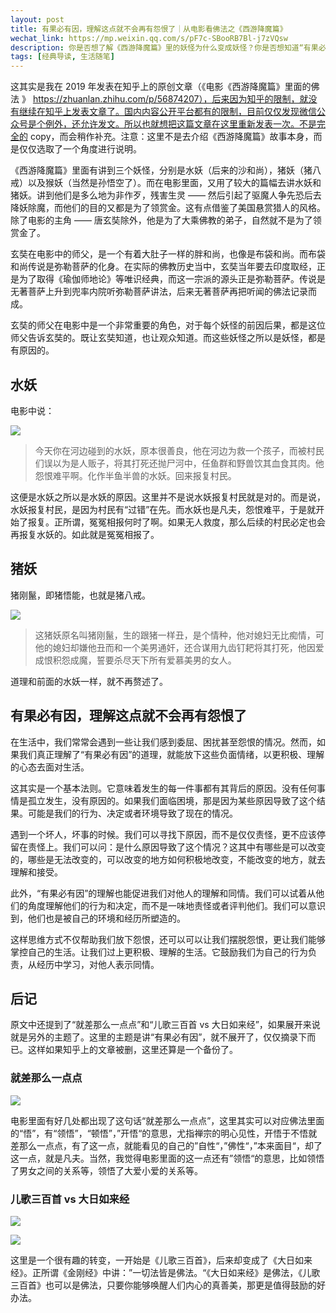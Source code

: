 ```yaml
---
layout: post
title: 有果必有因，理解这点就不会再有怨恨了｜从电影看佛法之《西游降魔篇》
wechat_link: https://mp.weixin.qq.com/s/pF7c-SBooRB7Bl-j7zVQsw
description: 你是否想了解《西游降魔篇》里的妖怪为什么变成妖怪？你是否想知道“有果必有因”的佛法道理如何应用于生活？你是否想看到儿歌和佛经的奇妙转换？如果你有这些兴趣，那就不要错过这篇文章
tags: [经典导读, 生活随笔]
---
```


这其实是我在 2019 年发表在知乎上的原创文章（《电影《西游降魔篇》里面的佛法
》 https://zhuanlan.zhihu.com/p/56874207），后来因为知乎的限制，就没有继续在知乎上发表文章了。国内内容公开平台都有的限制，目前仅仅发现微信公众号是个例外，还允许发文。所以也就想把这篇文章在这里重新发表一次。不是完全的 copy，而会稍作补充。注意：这里不是去介绍《西游降魔篇》故事本身，而是仅仅选取了一个角度进行说明。

《西游降魔篇》里面有讲到三个妖怪，分别是水妖（后来的沙和尚），猪妖（猪八戒）以及猴妖（当然是孙悟空了）。而在电影里面，又用了较大的篇幅去讲水妖和猪妖。讲到他们是多么地为非作歹，残害生灵 —— 然后引起了驱魔人争先恐后去降妖除魔，而他们的目的又都是为了领赏金。这有点借鉴了美国悬赏猎人的风格。除了电影的主角 —— 唐玄奘除外，他是为了大乘佛教的弟子，自然就不是为了领赏金了。

玄奘在电影中的师父，是一个有着大肚子一样的胖和尚，也像是布袋和尚。而布袋和尚传说是弥勒菩萨的化身。在实际的佛教历史当中，玄奘当年要去印度取经，正是为了取得《瑜伽师地论》等唯识经典，而这一宗派的源头正是弥勒菩萨。传说是无著菩萨上升到兜率内院听弥勒菩萨讲法，后来无著菩萨再把听闻的佛法记录而成。

玄奘的师父在电影中是一个非常重要的角色，对于每个妖怪的前因后果，都是这位师父告诉玄奘的。既让玄奘知道，也让观众知道。而这些妖怪之所以是妖怪，都是有原因的。

## 水妖

电影中说：

![](../images/2024-01-05-10-04-01.png)

> 今天你在河边碰到的水妖，原本很善良，他在河边为救一个孩子，而被村民们误以为是人贩子，将其打死还抛尸河中，任鱼群和野兽饮其血食其肉。他怨恨难平啊。化作半鱼半兽的水妖。回来报复村民。

这便是水妖之所以是水妖的原因。这里并不是说水妖报复村民就是对的。而是说，水妖报复村民，是因为村民有“过错”在先。而水妖也是凡夫，怨恨难平，于是就开始了报复。正所谓，冤冤相报何时了啊。如果无人救度，那么后续的村民必定也会再报复水妖的。如此就是冤冤相报了。

## 猪妖

猪刚鬣，即猪悟能，也就是猪八戒。

![](../images/2024-01-05-10-05-05.png)

> 这猪妖原名叫猪刚鬣，生的跟猪一样丑，是个情种，他对媳妇无比痴情，可他的媳妇却嫌他丑而和一个美男通奸，还合谋用九齿钉耙将其打死，他因爱成恨积怨成魔，誓要杀尽天下所有爱慕美男的女人。

道理和前面的水妖一样，就不再赘述了。

## 有果必有因，理解这点就不会再有怨恨了

在生活中，我们常常会遇到一些让我们感到委屈、困扰甚至怨恨的情况。然而，如果我们真正理解了“有果必有因”的道理，就能放下这些负面情绪，以更积极、理解的心态去面对生活。

这其实是一个基本法则。它意味着发生的每一件事都有其背后的原因。没有任何事情是孤立发生，没有原因的。如果我们面临困境，那是因为某些原因导致了这个结果。可能是我们的行为、决定或者环境导致了现在的情况。

遇到一个坏人，坏事的时候。我们可以寻找下原因，而不是仅仅责怪，更不应该停留在责怪上。我们可以问：是什么原因导致了这个情况？这其中有哪些是可以改变的，哪些是无法改变的，可以改变的地方如何积极地改变，不能改变的地方，就去理解和接受。

此外，“有果必有因”的理解也能促进我们对他人的理解和同情。我们可以试着从他们的角度理解他们的行为和决定，而不是一味地责怪或者评判他们。我们可以意识到，他们也是被自己的环境和经历所塑造的。

这样思维方式不仅帮助我们放下怨恨，还可以可以让我们摆脱怨恨，更让我们能够掌控自己的生活。让我们过上更积极、理解的生活。它鼓励我们为自己的行为负责，从经历中学习，对他人表示同情。

## 后记

原文中还提到了“就差那么一点点”和“儿歌三百首 vs 大日如来经”，如果展开来说就是另外的主题了。这里的主题是讲“有果必有因”，就不展开了，仅仅摘录下而已。这样如果知乎上的文章被删，这里还算是一个备份了。

### 就差那么一点点

![](../images/2024-01-05-10-18-32.png)

电影里面有好几处都出现了这句话“就差那么一点点”，这里其实可以对应佛法里面的“悟”，有“领悟”，“顿悟”，”开悟“的意思，尤指禅宗的明心见性，开悟于不悟就差那么一点点，有了这一点，就能看见的自己的”自性“，”佛性“，”本来面目“，却了这一点，就是凡夫。当然，我觉得电影里面的这一点还有”领悟“的意思，比如领悟了男女之间的关系等，领悟了大爱小爱的关系等。

### 儿歌三百首 vs 大日如来经

![](../images/2024-01-05-10-17-48.png)

![](../images/2024-01-05-10-17-56.png)

这里是一个很有趣的转变，一开始是《儿歌三百首》，后来却变成了《大日如来经》。正所谓《金刚经》中讲：”一切法皆是佛法。“《大日如来经》是佛法，《儿歌三百首》也可以是佛法，只要你能够唤醒人们内心的真善美，那更是值得鼓励的好办法。



